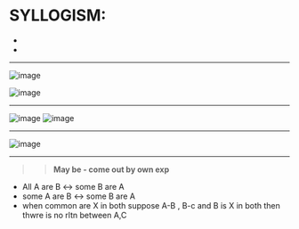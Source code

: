 # SYLLOGISM:

-
-

---
![image](https://user-images.githubusercontent.com/77873383/182382876-c413fd79-f7c2-41c1-8cc5-e6f9a7e82825.png)

![image](https://user-images.githubusercontent.com/77873383/182382905-fa89fe11-c6cd-4817-a89e-6d86dea2d91d.png)

---

![image](https://user-images.githubusercontent.com/77873383/182384311-c186e0dc-2dfa-414b-b310-8e9c0d36e562.png)
![image](https://user-images.githubusercontent.com/77873383/182384331-81fb00d5-ef3f-4779-b00d-0f7d30390bae.png)

---
![image](https://user-images.githubusercontent.com/77873383/182384673-650a750a-f474-4090-9ac8-0d08bfa91677.png)




---

>> **May be - come out by own exp**
- All A are B  <-> some B are A
- some A are B <-> some B are A
- when common are X in both suppose A-B , B-c and B is X in both then thwre is no rltn between A,C
